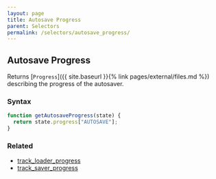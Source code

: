 ```yaml
---
layout: page
title: Autosave Progress
parent: Selectors
permalink: /selectors/autosave_progress/
---
```


## Autosave Progress

Returns [`Progress`]({{ site.baseurl }}{% link pages/external/files.md %}) describing the progress of the autosaver.

### Syntax

```js
function getAutosaveProgress(state) {
  return state.progress["AUTOSAVE"];
}
```

### Related

- [track_loader_progress](./track_loader_progress.md)
- [track_saver_progress](./track_saver_progress.md)
